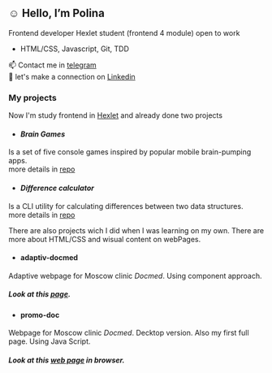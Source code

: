## ☺︎  Hello, I’m Polina

 Frontend developer
 Hexlet student (frontend 4 module)
 open to work
 
 * HTML/CSS, Javascript, Git, TDD
 
📫 Contact me in [telegram](https://t.me/Pollyaley) <br>
🤝 let's make a connection on [Linkedin](https://www.linkedin.com/in/polina-gordeeva-frontend/)

### My projects

Now I'm study frontend in [Hexlet](https://ru.hexlet.io) and already done two projects

* #### _Brain Games_
Is a set of five console games inspired by popular mobile brain-pumping apps.<br>
more details in [repo](https://github.com/pollyleyka/frontend-project-lvl1)

* #### _Difference calculator_
Is a CLI utility for calculating differences between two data structures.<br>
more details in [repo](https://github.com/pollyleyka/frontend-project-46)<br>

There are also projects wich I did when I was learning on my own. There are more about HTML/CSS and wisual content on webPages.

* #### adaptiv-docmed
Adaptive webpage for Moscow clinic *Docmed*. Using component approach. <br>
##### Look at this [page](https://pollyleyka.github.io/adaptiv-docmed/).


* #### promo-doc
Webpage for Moscow clinic *Docmed*. Decktop version. Also my first full page. Using Java Script. <br>
##### Look at this [web page](https://pollyleyka.github.io/promo-doc/) in browser.




